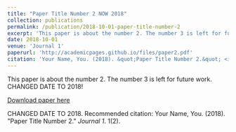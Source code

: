 ```yaml
---
title: "Paper Title Number 2 NOW 2018"
collection: publications
permalink: /publication/2018-10-01-paper-title-number-2
excerpt: 'This paper is about the number 2. The number 3 is left for future work. CHANGED DATE TO 2018.'
date: 2018-10-01
venue: 'Journal 1'
paperurl: 'http://academicpages.github.io/files/paper2.pdf'
citation: 'Your Name, You. (2018). &quot;Paper Title Number 2.&quot; <i>Journal 1</i>. 1(2).'
---
```

This paper is about the number 2. The number 3 is left for future work. CHANGED DATE TO 2018!

[Download paper here](http://academicpages.github.io/files/paper2.pdf)

CHANGED DATE TO 2018. Recommended citation: Your Name, You. (2018). "Paper Title Number 2." <i>Journal 1</i>. 1(2).
